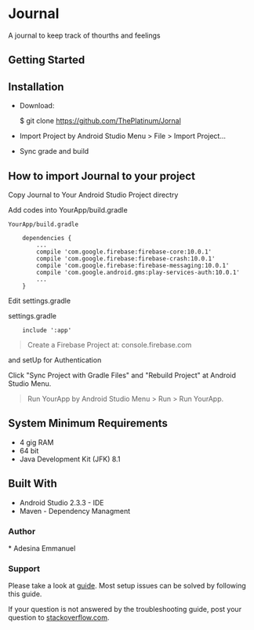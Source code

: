 # Journal
A journal to keep track of thourths and feelings 

## Getting Started
## Installation

* Download:

    $ git clone https://github.com/ThePlatinum/Jornal

* Import Project by Android Studio Menu > File > Import Project...
* Sync grade and build 

## How to import Journal to your project

Copy Journal to Your Android Studio Project directry

Add codes into YourApp/build.gradle

    YourApp/build.gradle

        dependencies {
            ...
            compile 'com.google.firebase:firebase-core:10.0.1'
            compile 'com.google.firebase:firebase-crash:10.0.1'
            compile 'com.google.firebase:firebase-messaging:10.0.1'
            compile 'com.google.android.gms:play-services-auth:10.0.1'
            ...
        }
        
Edit settings.gradle

   settings.gradle

        include ':app'
        
> Create a Firebase Project at:
     console.firebase.com
    
 and setUp for Authentication

Click "Sync Project with Gradle Files" and "Rebuild Project" at Android Studio Menu.

> Run YourApp by Android Studio Menu > Run > Run YourApp.



## System Minimum Requirements
* 4 gig RAM
* 64 bit
* Java Development Kit (JFK) 8.1
    

## Built With
* Android Studio 2.3.3 - IDE
* Maven - Dependency Managment

<h3> Author</h3>
* Adesina Emmanuel

<h3>Support</h3>

Please take a look at [guide](https://developers.google.com). Most setup issues can be solved by following this guide.

If your question is not answered by the troubleshooting guide, post your question to [stackoverflow.com](https://stackoverflow.com/questions/tagged/gradle-builds).
